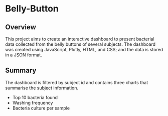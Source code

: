 # Belly-Button

## Overview

This project aims to create an interactive dashboard to present bacterial data collected from the belly buttons of several subjects. The dashboard was created using JavaScript, Plotly, HTML, and CSS; and the data is stored in a JSON format.

## Summary

The dashboard is filtered by subject id and contains three charts that summarise the subject information.
- Top 10 bacteria found
- Washing frequency
- Bacteria culture per sample